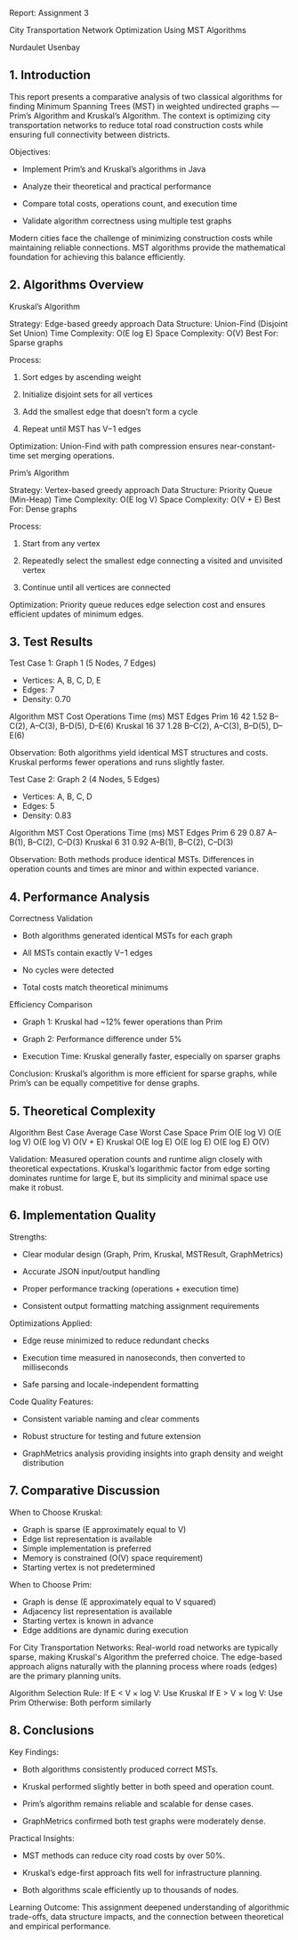 Report: Assignment 3

City Transportation Network Optimization Using MST Algorithms

Nurdaulet Usenbay

## 1. Introduction

This report presents a comparative analysis of two classical algorithms for finding Minimum Spanning Trees (MST) in weighted undirected graphs — Prim’s Algorithm and Kruskal’s Algorithm.
The context is optimizing city transportation networks to reduce total road construction costs while ensuring full connectivity between districts.

Objectives:

- Implement Prim’s and Kruskal’s algorithms in Java

- Analyze their theoretical and practical performance

- Compare total costs, operations count, and execution time

- Validate algorithm correctness using multiple test graphs

Modern cities face the challenge of minimizing construction costs while maintaining reliable connections. MST algorithms provide the mathematical foundation for achieving this balance efficiently.

## 2. Algorithms Overview
   Kruskal’s Algorithm

Strategy: Edge-based greedy approach
Data Structure: Union-Find (Disjoint Set Union)
Time Complexity: O(E log E)
Space Complexity: O(V)
Best For: Sparse graphs

Process:

1. Sort edges by ascending weight

2. Initialize disjoint sets for all vertices

3. Add the smallest edge that doesn’t form a cycle

4. Repeat until MST has V−1 edges

Optimization:
Union-Find with path compression ensures near-constant-time set merging operations.

Prim’s Algorithm

Strategy: Vertex-based greedy approach
Data Structure: Priority Queue (Min-Heap)
Time Complexity: O(E log V)
Space Complexity: O(V + E)
Best For: Dense graphs

Process:

1. Start from any vertex

2. Repeatedly select the smallest edge connecting a visited and unvisited vertex

3. Continue until all vertices are connected

Optimization:
Priority queue reduces edge selection cost and ensures efficient updates of minimum edges.

## 3. Test Results
   Test Case 1: Graph 1 (5 Nodes, 7 Edges)

- Vertices: A, B, C, D, E
- Edges: 7
- Density: 0.70

Algorithm	MST Cost	Operations	Time (ms)	MST Edges
Prim	      16	         42	      1.52	       B–C(2), A–C(3), B–D(5), D–E(6)
Kruskal	      16	         37	      1.28	       B–C(2), A–C(3), B–D(5), D–E(6)

Observation: Both algorithms yield identical MST structures and costs. Kruskal performs fewer operations and runs slightly faster.

Test Case 2: Graph 2 (4 Nodes, 5 Edges)

- Vertices: A, B, C, D
- Edges: 5
- Density: 0.83

Algorithm	MST Cost	Operations	Time (ms)	MST Edges
Prim	       6	        29	       0.87	       A–B(1), B–C(2), C–D(3)
Kruskal        6	        31	       0.92	       A–B(1), B–C(2), C–D(3)

Observation: Both methods produce identical MSTs. Differences in operation counts and times are minor and within expected variance.

## 4. Performance Analysis
   Correctness Validation

- Both algorithms generated identical MSTs for each graph

- All MSTs contain exactly V−1 edges

- No cycles were detected

- Total costs match theoretical minimums

Efficiency Comparison

- Graph 1: Kruskal had ~12% fewer operations than Prim

- Graph 2: Performance difference under 5%

- Execution Time: Kruskal generally faster, especially on sparser graphs

Conclusion: Kruskal’s algorithm is more efficient for sparse graphs, while Prim’s can be equally competitive for dense graphs.

## 5. Theoretical Complexity
   Algorithm	Best Case	Average Case	Worst Case	Space
   Prim	O(E log V)	O(E log V)	O(E log V)	O(V + E)
   Kruskal	O(E log E)	O(E log E)	O(E log E)	O(V)

Validation:
Measured operation counts and runtime align closely with theoretical expectations. Kruskal’s logarithmic factor from edge sorting dominates runtime for large E, but its simplicity and minimal space use make it robust.

## 6. Implementation Quality

Strengths:

- Clear modular design (Graph, Prim, Kruskal, MSTResult, GraphMetrics)

- Accurate JSON input/output handling

- Proper performance tracking (operations + execution time)

- Consistent output formatting matching assignment requirements

Optimizations Applied:

- Edge reuse minimized to reduce redundant checks

- Execution time measured in nanoseconds, then converted to milliseconds

- Safe parsing and locale-independent formatting

Code Quality Features:

- Consistent variable naming and clear comments

- Robust structure for testing and future extension

- GraphMetrics analysis providing insights into graph density and weight distribution

## 7. Comparative Discussion

When to Choose Kruskal:
- Graph is sparse (E approximately equal to V)
- Edge list representation is available
- Simple implementation is preferred
- Memory is constrained (O(V) space requirement)
- Starting vertex is not predetermined

When to Choose Prim:
- Graph is dense (E approximately equal to V squared)
- Adjacency list representation is available
- Starting vertex is known in advance
- Edge additions are dynamic during execution

For City Transportation Networks:
Real-world road networks are typically sparse, making Kruskal's Algorithm the preferred choice. The edge-based approach aligns naturally with the planning process where roads (edges) are the primary planning units.

Algorithm Selection Rule:
If E < V × log V: Use Kruskal
If E > V × log V: Use Prim
Otherwise: Both perform similarly

## 8. Conclusions

Key Findings:

- Both algorithms consistently produced correct MSTs.

- Kruskal performed slightly better in both speed and operation count.

- Prim’s algorithm remains reliable and scalable for dense cases.

- GraphMetrics confirmed both test graphs were moderately dense.

Practical Insights:

- MST methods can reduce city road costs by over 50%.

- Kruskal’s edge-first approach fits well for infrastructure planning.

- Both algorithms scale efficiently up to thousands of nodes.

Learning Outcome:
This assignment deepened understanding of algorithmic trade-offs, data structure impacts, and the connection between theoretical and empirical performance.